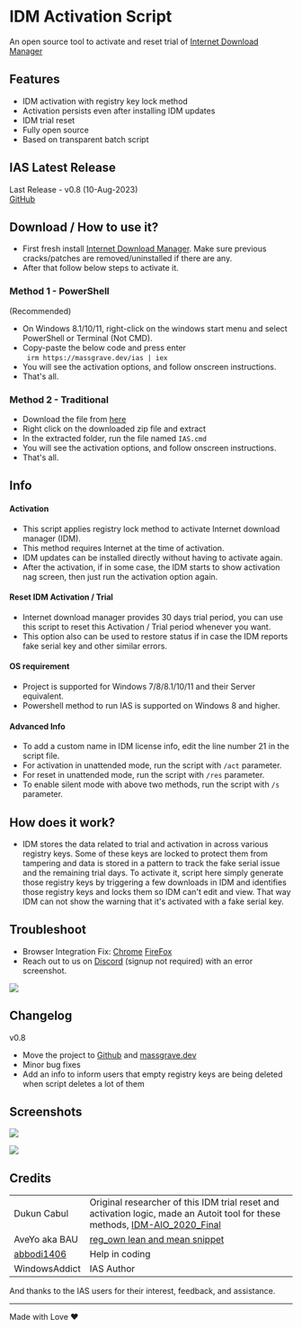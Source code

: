 # IDM Activation Script

An open source tool to activate and reset trial of [Internet Download Manager](https://www.internetdownloadmanager.com/)

## Features

-   IDM activation with registry key lock method
-   Activation persists even after installing IDM updates
-   IDM trial reset
-   Fully open source
-   Based on transparent batch script

## IAS Latest Release

Last Release - v0.8 (10-Aug-2023)\
[GitHub](https://github.com/WindowsAddict/IDM-Activation-Script)

## Download / How to use it?

-   First fresh install [Internet Download Manager](https://www.internetdownloadmanager.com/). Make sure previous cracks/patches are removed/uninstalled if there are any.
-   After that follow below steps to activate it.

### Method 1 - PowerShell

(Recommended)

-   On Windows 8.1/10/11, right-click on the windows start menu and select PowerShell or Terminal (Not CMD).
-   Copy-paste the below code and press enter\
    `
    irm https://massgrave.dev/ias | iex`
-   You will see the activation options, and follow onscreen instructions.
-   That's all.

### Method 2 - Traditional

-   Download the file from [here](https://github.com/WindowsAddict/IDM-Activation-Script/archive/refs/heads/main.zip)
-   Right click on the downloaded zip file and extract
-   In the extracted folder, run the file named `IAS.cmd`
-   You will see the activation options, and follow onscreen instructions.
-   That's all.

## Info

#### Activation

-   This script applies registry lock method to activate Internet download manager (IDM).
-   This method requires Internet at the time of activation.
-   IDM updates can be installed directly without having to activate again.
-   After the activation, if in some case, the IDM starts to show activation nag screen, then just run the activation option again.

#### Reset IDM Activation / Trial

-   Internet download manager provides 30 days trial period, you can use this script to reset this Activation / Trial period whenever you want.
-   This option also can be used to restore status if in case the IDM reports fake serial key and other similar errors.

#### OS requirement

-   Project is supported for Windows 7/8/8.1/10/11 and their Server equivalent.
-   Powershell method to run IAS is supported on Windows 8 and higher.

#### Advanced Info

-   To add a custom name in IDM license info, edit the line number 21 in the script file.
-   For activation in unattended mode, run the script with `/act` parameter.
-   For reset in unattended mode, run the script with `/res` parameter.
-   To enable silent mode with above two methods, run the script with `/s` parameter.

## How does it work?

-   IDM stores the data related to trial and activation in across various registry keys. Some of these keys are locked to protect them from tampering and data is stored in a pattern to track the fake serial issue and the remaining trial days. To activate it, script here simply generate those registry keys by triggering a few downloads in IDM and identifies those registry keys and locks them so IDM can't edit and view. That way IDM can not show the warning that it's activated with a fake serial key.

## Troubleshoot

-   Browser Integration Fix: [Chrome](https://www.internetdownloadmanager.com/register/new_faq/bi9.html) [FireFox](https://www.internetdownloadmanager.com/register/new_faq/bi4.html)
-   Reach out to us on [Discord](https://discord.gg/gjJEfq7ux8) (signup not required) with an error screenshot.

[![](https://lookimg.com/images/2023/03/21/QTvjcD.png)](https://discord.gg/gjJEfq7ux8)

## Changelog

v0.8

-   Move the project to [Github](https://github.com/WindowsAddict/IDM-Activation-Script) and [massgrave.dev](https://massgrave.dev/idm-activation-script.html)
-   Minor bug fixes
-   Add an info to inform users that empty registry keys are being deleted when script deletes a lot of them

## Screenshots

![](https://github.com/massgravel/mas-docs/blob/main/IAS.png?raw=true)

![](https://github.com/massgravel/mas-docs/blob/main/IAS_Activation.png?raw=true)

## Credits

|                                             |                                                                                                                                                                                                                                        |
|---------------------|---------------------------------------------------|
| Dukun Cabul                                 | Original researcher of this IDM trial reset and activation logic, made an Autoit tool for these methods, [IDM-AIO_2020_Final](https://nsaneforums.com/topic/371047-discussion-internet-download-manager-fixes/page/8/#comment-1632062) |
| AveYo aka BAU                               | [reg_own lean and mean snippet](https://pastebin.com/XTPt0JSC)                                                                                                                                                                         |
| [abbodi1406](https://github.com/abbodi1406) | Help in coding                                                                                                                                                                                                                         |
| WindowsAddict                               | IAS Author                                                                                                                                                                                                                             |

And thanks to the IAS users for their interest, feedback, and assistance.

------------------------------------------------------------------------

Made with Love ❤️

